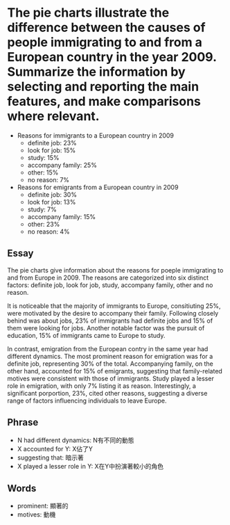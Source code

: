 # The pie charts illustrate the difference between the causes of people immigrating to and from a European country in the year 2009. Summarize the information by selecting and reporting the main features, and make comparisons where relevant.

- Reasons for immigrants to a European country in 2009
  - definite job: 23%
  - look for job: 15%
  - study: 15%
  - accompany family: 25%
  - other: 15%
  - no reason: 7%
- Reasons for emigrants from a European country in 2009
  - definite job: 30%
  - look for job: 13%
  - study: 7%
  - accompany family: 15%
  - other: 23%
  - no reason: 4%

## Essay

The pie charts give information about the reasons for poeple immigrating to and from Europe in 2009. The reasons are categorized into six distinct factors: definite job, look for job, study, accompany family, other and no reason.

It is noticeable that the majority of immigrants to Europe, consitiuting 25%, were motivated by the desire to accompany their family. Following closely behind was about jobs, 23% of immigrants had definite jobs and 15% of them were looking for jobs. Another notable factor was the pursuit of education, 15% of immigrants came to Europe to study.

In contrast, emigration from the European contry in the same year had different dynamics. The most prominent reason for emigration was for a definite job, representing 30% of the total. Accompanying family, on the other hand, accounted for 15% of emigrants, suggesting that family-related motives were consistent with those of immigrants. Study played a lesser role in emigration, with only 7% listing it as reason. Interestingly, a significant porportion, 23%, cited other reasons, suggesting a diverse range of factors influencing individuals to leave Europe.

## Phrase

- N had different dynamics: N有不同的動態
- X accounted for Y: X佔了Y
- suggesting that: 暗示著
- X played a lesser role in Y: X在Y中扮演著較小的角色

## Words

- prominent: 顯著的
- motives: 動機